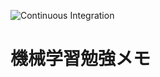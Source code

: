 ![Continuous Integration](https://github.com/kanameg/ml-memo/workflows/Lint%20and%20Build%20PDF%20file/badge.svg)

# 機械学習勉強メモ

